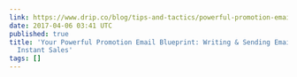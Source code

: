 ```yaml
---
link: https://www.drip.co/blog/tips-and-tactics/powerful-promotion-email/
date: 2017-04-06 03:41 UTC
published: true
title: 'Your Powerful Promotion Email Blueprint: Writing & Sending Emails That Get
  Instant Sales'
tags: []
---
```



